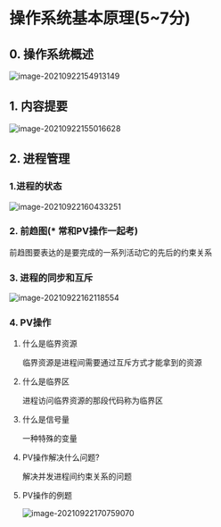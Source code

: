 # 操作系统基本原理(5~7分)

## 0. 操作系统概述

![image-20210922154913149](C:\Users\25281\AppData\Roaming\Typora\typora-user-images\image-20210922154913149.png)



## 1. 内容提要

![image-20210922155016628](C:\Users\25281\AppData\Roaming\Typora\typora-user-images\image-20210922155016628.png)



## 2. 进程管理

### 1.进程的状态

![image-20210922160433251](C:\Users\25281\AppData\Roaming\Typora\typora-user-images\image-20210922160433251.png)



### 2. 前趋图(* 常和PV操作一起考)

前趋图要表达的是要完成的一系列活动它的先后的约束关系



### 3. 进程的同步和互斥

![image-20210922162118554](C:\Users\25281\AppData\Roaming\Typora\typora-user-images\image-20210922162118554.png)



### 4. PV操作

1. 什么是临界资源

   临界资源是进程间需要通过互斥方式才能拿到的资源

2. 什么是临界区

   进程访问临界资源的那段代码称为临界区

3. 什么是信号量

   一种特殊的变量

4. PV操作解决什么问题?

   解决并发进程间约束关系的问题

5. PV操作的例题

   ![image-20210922170759070](C:\Users\25281\AppData\Roaming\Typora\typora-user-images\image-20210922170759070.png)

   

   
